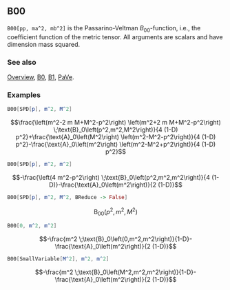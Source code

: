 ## B00

`B00[pp, ma^2, mb^2]` is the Passarino-Veltman $B_{00}$-function, i.e., the coefficient function of the metric tensor. All arguments are scalars and have dimension mass squared.

### See also

[Overview](Extra/FeynCalc.md), [B0](B0.md), [B1](B1.md), [PaVe](PaVe.md).

### Examples

```mathematica
B00[SPD[p], m^2, M^2]
```

$$\frac{\left(m^2-2 m M+M^2-p^2\right) \left(m^2+2 m M+M^2-p^2\right) \;\text{B}_0\left(p^2,m^2,M^2\right)}{4 (1-D) p^2}+\frac{\text{A}_0\left(M^2\right) \left(m^2-M^2-p^2\right)}{4 (1-D) p^2}-\frac{\text{A}_0\left(m^2\right) \left(m^2-M^2+p^2\right)}{4 (1-D) p^2}$$

```mathematica
B00[SPD[p], m^2, m^2]
```

$$-\frac{\left(4 m^2-p^2\right) \;\text{B}_0\left(p^2,m^2,m^2\right)}{4 (1-D)}-\frac{\text{A}_0\left(m^2\right)}{2 (1-D)}$$

```mathematica
B00[SPD[p], m^2, M^2, BReduce -> False]
```

$$\text{B}_{00}\left(p^2,m^2,M^2\right)$$

```mathematica
B00[0, m^2, m^2]
```

$$-\frac{m^2 \;\text{B}_0\left(0,m^2,m^2\right)}{1-D}-\frac{\text{A}_0\left(m^2\right)}{2 (1-D)}$$

```mathematica
B00[SmallVariable[M^2], m^2, m^2]
```

$$-\frac{m^2 \;\text{B}_0\left(M^2,m^2,m^2\right)}{1-D}-\frac{\text{A}_0\left(m^2\right)}{2 (1-D)}$$